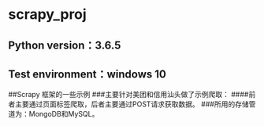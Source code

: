 # scrapy_proj
## Python version：3.6.5
## Test environment：windows 10
##Scrapy 框架的一些示例
###主要针对美团和信用汕头做了示例爬取：
####前者主要通过页面标签爬取，后者主要通过POST请求获取数据。
###所用的存储管道为：MongoDB和MySQL。
